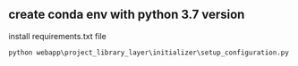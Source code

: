 ## create conda env with python 3.7 version

install requirements.txt file 

```buildoutcfg
python webapp\project_library_layer\initializer\setup_configuration.py
```








